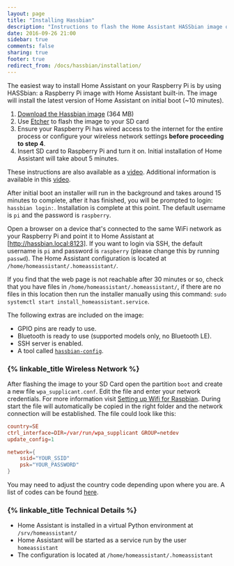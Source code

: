 ```yaml
---
layout: page
title: "Installing Hassbian"
description: "Instructions to flash the Home Assistant HASSbian image on a Raspberry Pi."
date: 2016-09-26 21:00
sidebar: true
comments: false
sharing: true
footer: true
redirect_from: /docs/hassbian/installation/
---
```


The easiest way to install Home Assistant on your Raspberry Pi is by using HASSbian: a Raspberry Pi image with Home Assistant built-in. The image will install the latest version of Home Assistant on initial boot (~10 minutes).

 1. [Download the Hassbian image][image-download] (364 MB)
 2. Use [Etcher][etcher] to flash the image to your SD card
 3. Ensure your Raspberry Pi has wired access to the internet for the entire process or configure your wireless network settings **before proceeding to step 4**.
 4. Insert SD card to Raspberry Pi and turn it on. Initial installation of Home Assistant will take about 5 minutes.

These instructions are also available as a [video](https://www.youtube.com/watch?v=iIz6XqDwHEk).  Additional information is available in this [video](https://www.youtube.com/watch?v=tCGlQSsQ-Mc).

After initial boot an installer will run in the background and takes around 15 minutes to complete, after it has finished, you will be prompted to login: `hassbian login:`. Installation is complete at this point. The default username is `pi` and the password is `raspberry`.

Open a browser on a device that's connected to the same WiFi network as your Raspberry Pi and point it to Home Assistant at [http://hassbian.local:8123]. If you want to login via SSH, the default username is `pi` and password is `raspberry` (please change this by running `passwd`). The Home Assistant configuration is located at `/home/homeassistant/.homeassistant/`.

If you find that the web page is not reachable after 30 minutes or so, check that you have files in `/home/homeassistant/.homeassistant/`, if there are no files in this location then run the installer manually using this command: `sudo systemctl start install_homeassistant.service`.


The following extras are included on the image:

 - GPIO pins are ready to use.
 - Bluetooth is ready to use (supported models only, no Bluetooth LE).
 - SSH server is enabled.
 - A tool called [`hassbian-config`](https://github.com/home-assistant/hassbian-scripts#hassbian-config-hassbian-config). 

### {% linkable_title Wireless Network %}

After flashing the image to your SD Card open the partition `boot` and create a new file `wpa_supplicant.conf`. Edit the file and enter your network credentials. For more information visit [Setting up Wifi for Raspbian][wifi-setup]. During start the file will automatically be copied in the right folder and the network connection will be established. The file could look like this:

```conf
country=SE
ctrl_interface=DIR=/var/run/wpa_supplicant GROUP=netdev
update_config=1

network={
    ssid="YOUR_SSID"
    psk="YOUR_PASSWORD"
}
```
You may need to adjust the country code depending upon where you are. A list of codes can be found [here](https://en.wikipedia.org/wiki/ISO_3166-1_alpha-2#Officially_assigned_code_elements).

### {% linkable_title Technical Details %}

 - Home Assistant is installed in a virtual Python environment at `/srv/homeassistant/`
 - Home Assistant will be started as a service run by the user `homeassistant`
 - The configuration is located at `/home/homeassistant/.homeassistant`

[image-download]: https://github.com/home-assistant/pi-gen/releases/latest
[etcher]: https://etcher.io/
[http://hassbian.local:8123]: http://hassbian.local:8123
[wifi-setup]: https://www.raspberrypi.org/documentation/configuration/wireless/wireless-cli.md

